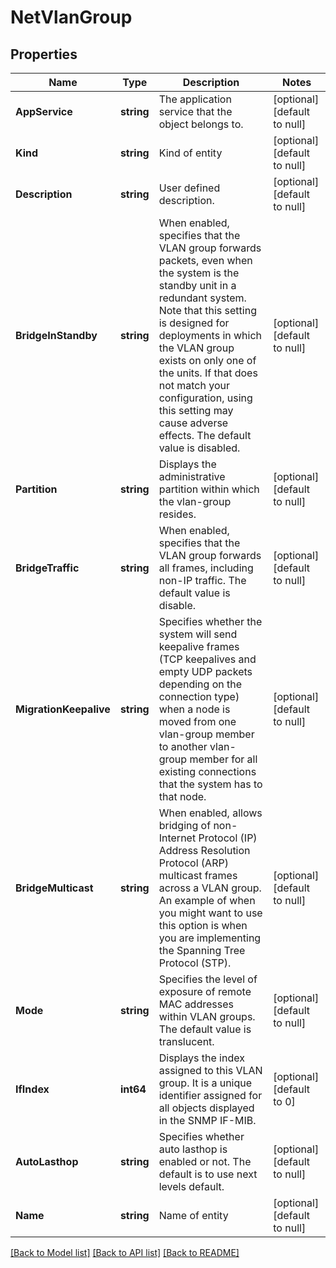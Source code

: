 # NetVlanGroup

## Properties
Name | Type | Description | Notes
------------ | ------------- | ------------- | -------------
**AppService** | **string** | The application service that the object belongs to. | [optional] [default to null]
**Kind** | **string** | Kind of entity | [optional] [default to null]
**Description** | **string** | User defined description. | [optional] [default to null]
**BridgeInStandby** | **string** | When enabled, specifies that the VLAN group forwards packets, even when the system is the standby unit in a redundant system. Note that this setting is designed for deployments in which the VLAN group exists on only one of the units. If that does not match your configuration, using this setting may cause adverse effects. The default value is disabled. | [optional] [default to null]
**Partition** | **string** | Displays the administrative partition within which the vlan-group resides. | [optional] [default to null]
**BridgeTraffic** | **string** | When enabled, specifies that the VLAN group forwards all frames, including non-IP traffic. The default value is disable. | [optional] [default to null]
**MigrationKeepalive** | **string** | Specifies whether the system will send keepalive frames (TCP keepalives and empty UDP packets depending on the connection type) when a node is moved from one vlan-group member to another vlan-group member for all existing connections that the system has to that node. | [optional] [default to null]
**BridgeMulticast** | **string** | When enabled, allows bridging of non-Internet Protocol (IP) Address Resolution Protocol (ARP) multicast frames across a VLAN group. An example of when you might want to use this option is when you are implementing the Spanning Tree Protocol (STP). | [optional] [default to null]
**Mode** | **string** | Specifies the level of exposure of remote MAC addresses within VLAN groups. The default value is translucent. | [optional] [default to null]
**IfIndex** | **int64** | Displays the index assigned to this VLAN group. It is a unique identifier assigned for all objects displayed in the SNMP IF-MIB. | [optional] [default to 0]
**AutoLasthop** | **string** | Specifies whether auto lasthop is enabled or not. The default is to use next levels default. | [optional] [default to null]
**Name** | **string** | Name of entity | [optional] [default to null]

[[Back to Model list]](../README.md#documentation-for-models) [[Back to API list]](../README.md#documentation-for-api-endpoints) [[Back to README]](../README.md)



